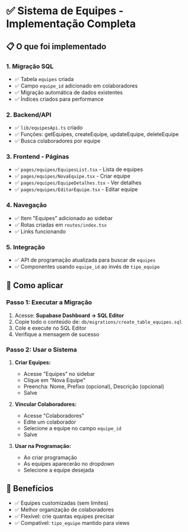 # ✅ Sistema de Equipes - Implementação Completa

## 📋 O que foi implementado

### 1. **Migração SQL**
- ✅ Tabela `equipes` criada
- ✅ Campo `equipe_id` adicionado em colaboradores
- ✅ Migração automática de dados existentes
- ✅ Índices criados para performance

### 2. **Backend/API**
- ✅ `lib/equipesApi.ts` criado
- ✅ Funções: getEquipes, createEquipe, updateEquipe, deleteEquipe
- ✅ Busca colaboradores por equipe

### 3. **Frontend - Páginas**
- ✅ `pages/equipes/EquipesList.tsx` - Lista de equipes
- ✅ `pages/equipes/NovaEquipe.tsx` - Criar equipe
- ✅ `pages/equipes/EquipeDetalhes.tsx` - Ver detalhes
- ✅ `pages/equipes/EditarEquipe.tsx` - Editar equipe

### 4. **Navegação**
- ✅ Item "Equipes" adicionado ao sidebar
- ✅ Rotas criadas em `routes/index.tsx`
- ✅ Links funcionando

### 5. **Integração**
- ✅ API de programação atualizada para buscar de `equipes`
- ✅ Componentes usando `equipe_id` ao invés de `tipo_equipe`

## 🎯 Como aplicar

### Passo 1: Executar a Migração

1. Acesse: **Supabase Dashboard → SQL Editor**
2. Copie todo o conteúdo de: `db/migrations/create_table_equipes.sql`
3. Cole e execute no SQL Editor
4. Verifique a mensagem de sucesso

### Passo 2: Usar o Sistema

1. **Criar Equipes:**
   - Acesse "Equipes" no sidebar
   - Clique em "Nova Equipe"
   - Preencha: Nome, Prefixo (opcional), Descrição (opcional)
   - Salve

2. **Vincular Colaboradores:**
   - Acesse "Colaboradores"
   - Edite um colaborador
   - Selecione a equipe no campo `equipe_id`
   - Salve

3. **Usar na Programação:**
   - Ao criar programação
   - As equipes aparecerão no dropdown
   - Selecione a equipe desejada

## 🎉 Benefícios

- ✅ Equipes customizadas (sem limites)
- ✅ Melhor organização de colaboradores
- ✅ Flexível: crie quantas equipes precisar
- ✅ Compatível: `tipo_equipe` mantido para views



